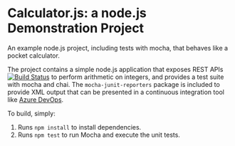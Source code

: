 Calculator.js: a node.js Demonstration Project
==============================================
An example node.js project, including tests with mocha, that behaves like
a pocket calculator.

The project contains a simple node.js application that exposes REST APIs
[![Build Status](https://dev.azure.com/ggkOrg/Integrating%20External%20Source%20Control%20with%20Azure%20Pipelines/_apis/build/status/ggkiok.calculator?branchName=master)](https://dev.azure.com/ggkOrg/Integrating%20External%20Source%20Control%20with%20Azure%20Pipelines/_build/latest?definitionId=5&branchName=master)
to perform arithmetic on integers, and provides a test suite with mocha
and chai.  The `mocha-junit-reporters` package is included to provide XML
output that can be presented in a continuous integration tool like
[Azure DevOps](https://azure.com/devops).

To build, simply:

1. Runs `npm install` to install dependencies.
2. Runs `npm test` to run Mocha and execute the unit tests.


